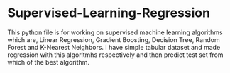 # Supervised-Learning-Regression

This python file is for working on supervised machine learning algorithms which are, Linear Regression, Gradient Boosting, Decision Tree, Random Forest and K-Nearest Neighbors. I have simple tabular dataset and made regression with this algoritmhs respectively and then predict test set from which of the best algorithm.
